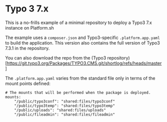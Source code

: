 # Typo 3 7.x

This is a no-frills example of a minimal repository to deploy a Typo3 7.x instance on Platform.sh

The example uses a `composer.json` and Typo3-specific `.platform.app.yaml` to build the application. This version also contains the full version of Typo3 7.3.1 in the repository. 

You can also download the repo from the (Typo3 repository)[https://git.typo3.org/Packages/TYPO3.CMS.git/shortlog/refs/heads/master] 

The `.platform.app.yaml` varies from the standard file only in terms of the mount points defined: 

```
# The mounts that will be performed when the package is deployed.
mounts:
    "/public/typo3conf": "shared:files/typo3conf"
    "/public/typo3temp": "shared:files/typo3temp"
    "/public/uploads": "shared:files/uploads"
    "/public/fileadmin": "shared:files/fileadmin"
```

